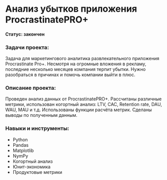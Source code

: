 
# Анализ убытков приложения ProcrastinatePRO+
    
#### Статус: **закончен**    
    
### Задачи проекта:    
Задача для маркетингового аналитика развлекательного приложения Procrastinate Pro+. Несмотря на огромные вложения в рекламу, последние несколько месяцев компания терпит убытки. Нужно разобраться в причинах и помочь компании выйти в плюс.
        
### Описание проекта:     
Проведен анализ данных от ProcrastinatePRO+.
Рассчитаны различные метрики, использован когортный анализ: LTV, CAC, Retention rate, DAU, WAU, MAU и т.д. Использованы функции расчёта метрик. Сделаны выводы по полученным данным.

### Навыки и инструменты:     
- Python
- Pandas
- Matplotlib
- NymPy
- Когортный анализ
- Юнит-экономика
- Продуктовые метрики
